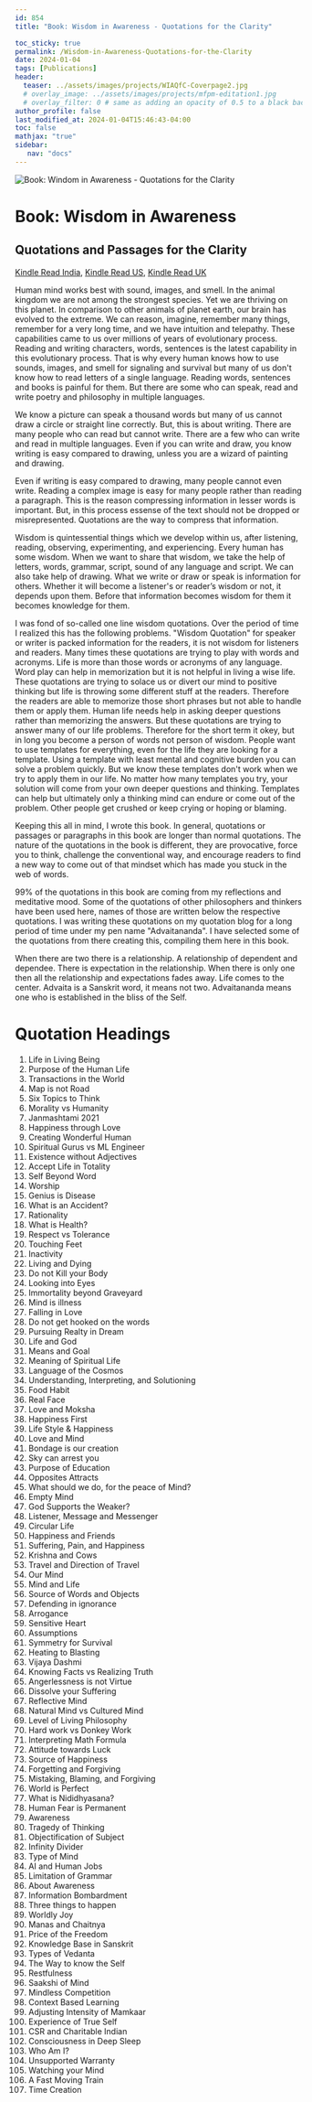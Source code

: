 ```yaml
---
id: 854    
title: "Book: Wisdom in Awareness - Quotations for the Clarity"

toc_sticky: true
permalink: /Wisdom-in-Awareness-Quotations-for-the-Clarity
date: 2024-01-04
tags: [Publications]
header:
  teaser: ../assets/images/projects/WIAQfC-Coverpage2.jpg
  # overlay_image: ../assets/images/projects/mfpm-editation1.jpg
  # overlay_filter: 0 # same as adding an opacity of 0.5 to a black background
author_profile: false
last_modified_at: 2024-01-04T15:46:43-04:00
toc: false
mathjax: "true"
sidebar:
   nav: "docs"
---
```


![Book: Windom in Awareness - Quotations for the Clarity](../assets/images/projects/WIAQfC-Coverpage2.jpg)

# Book: Wisdom in Awareness
## Quotations and Passages for the Clarity

[Kindle Read India](https://www.amazon.in/dp/B0CRHX2D12),
[Kindle Read US](https://www.amazon.com/dp/B0CRHX2D12), 
[Kindle Read UK](https://www.amazon.co.uk/dp/B0CRHX2D12)   


Human mind works best with sound, images, and smell. In the animal kingdom we are not among the strongest species. Yet we are thriving on this planet. In comparison to other animals of planet earth, our brain has evolved to the extreme. We can reason, imagine, remember many things, remember for a very long time, and we have intuition and telepathy. These capabilities came to us over millions of years of evolutionary process. Reading and writing characters, words, sentences is the latest capability in this evolutionary process. That is why every human knows how to use sounds, images, and smell for signaling and survival but many of us don't know how to read letters of a single language. Reading words, sentences and books is painful for them. But there are some who can speak, read and write poetry and philosophy in multiple languages. 

We know a picture can speak a thousand words but many of us cannot draw a circle or straight line correctly. But, this is about writing. There are many people who can read but cannot write. There are a few who can write and read in multiple languages. Even if you can write and draw, you know writing is easy compared to drawing, unless you are a wizard of painting and drawing.

Even if writing is easy compared to drawing, many people cannot even write. Reading a complex image is easy for many people rather than reading a paragraph. This is the reason compressing information in lesser words is important. But, in this process essense of the text should not be dropped or misrepresented. Quotations are the way to compress that information.

Wisdom is quintessential things which we develop within us, after listening, reading, observing, experimenting, and experiencing. Every human has some wisdom. When we want to share that wisdom, we take the help of letters, words, grammar, script, sound of any language and script. We can also take help of drawing. What we write or draw or speak is information for others. Whether it will become a listener's or reader’s wisdom or not, it depends upon them. Before that information becomes wisdom for them it becomes knowledge for them.

I was fond of so-called one line wisdom quotations. Over the period of time I realized this has the following problems. 
"Wisdom Quotation" for speaker or writer is packed information for the readers, it is not wisdom for listeners and readers. 
Many times these quotations are trying to play with words and acronyms. Life is more than those words or acronyms of any language. Word play can help in memorization but it is not helpful in living a wise life.
These quotations are trying to solace us or divert our mind to positive thinking but life is throwing some different stuff at the readers. Therefore the readers are able to memorize those short phrases but not able to handle them or apply them. 
Human life needs help in asking deeper questions rather than memorizing the answers. But these quotations are trying to answer many of our life problems. Therefore for the short term it okey, but in long you become a person of words not person of wisdom.
People want to use templates for everything, even for the life they are looking for a template. Using a template with least mental and cognitive burden you can solve a problem quickly. But we know these templates don't work when we try to apply them in our life. No matter how many templates you try, your solution will come from your own deeper questions and thinking. Templates can help but ultimately only a thinking mind can endure or come out of the problem. Other people get crushed or keep crying or hoping or blaming.

Keeping this all in mind, I wrote this book. In general, quotations or passages or paragraphs in this book are longer than normal quotations. The nature of the quotations in the book is different, they are provocative, force you to think, challenge the conventional way, and encourage readers to find a new way to come out of that mindset which has made you stuck in the web of words. 

99% of the quotations in this book are coming from my reflections and meditative mood. Some of the quotations of other philosophers and thinkers have been used here, names of those are written below the respective quotations. I was writing these quotations on my quotation blog for a long period of time under my pen name "Advaitananda". I have selected some of the quotations from there creating this, compiling them here in this book.

When there are two there is a relationship. A relationship of dependent and dependee. There is expectation in the relationship. When there is only one then all the relationship and expectations fades away. Life comes to the center. Advaita is a Sanskrit word, it means not two. Advaitananda means one who is established in the bliss of the Self.



# Quotation Headings

1. Life in Living Being
1. Purpose of the Human Life
1. Transactions in the World
1. Map is not Road
1. Six Topics to Think
1. Morality vs Humanity
1. Janmashtami 2021
1. Happiness through Love
1. Creating Wonderful Human
1. Spiritual Gurus vs ML Engineer
1. Existence without Adjectives
1. Accept Life in Totality
1. Self Beyond Word
1. Worship
1. Genius is Disease
1. What is an Accident?
1. Rationality
1. What is Health?
1. Respect vs Tolerance
1. Touching Feet
1. Inactivity
1. Living and Dying
1. Do not Kill your Body
1. Looking into Eyes
1. Immortality beyond Graveyard
1. Mind is illness
1. Falling in Love
1. Do not get hooked on the words
1. Pursuing Realty in Dream
1. Life and God
1. Means and Goal
1. Meaning of Spiritual Life
1. Language of the Cosmos
1. Understanding, Interpreting, and Solutioning
1. Food Habit
1. Real Face
1. Love and Moksha
1. Happiness First
1. Life Style & Happiness
1. Love and Mind
1. Bondage is our creation
1. Sky can arrest you
1. Purpose of Education
1. Opposites Attracts
1. What should we do, for the peace of Mind?
1. Empty Mind
1. God Supports the Weaker?
1. Listener, Message and Messenger
1. Circular Life
1. Happiness and Friends
1. Suffering, Pain, and Happiness
1. Krishna and Cows
1. Travel and Direction of Travel
1. Our Mind
1. Mind and Life
1. Source of Words and Objects
1. Defending in ignorance
1. Arrogance
1. Sensitive Heart
1. Assumptions
1. Symmetry for Survival
1. Heating to Blasting
1. Vijaya Dashmi
1. Knowing Facts vs Realizing Truth
1. Angerlessness is not Virtue
1. Dissolve your Suffering
1. Reflective Mind
1. Natural Mind vs Cultured Mind
1. Level of Living Philosophy
1. Hard work vs Donkey Work
1. Interpreting Math Formula
1. Attitude towards Luck
1. Source of Happiness
1. Forgetting and Forgiving
1. Mistaking, Blaming, and Forgiving
1. World is Perfect
1. What is Nididhyasana?
1. Human Fear is Permanent
1. Awareness
1. Tragedy of Thinking
1. Objectification of Subject
1. Infinity Divider
1. Type of Mind
1. AI and Human Jobs
1. Limitation of Grammar
1. About Awareness
1. Information Bombardment
1. Three things to happen
1. Worldly Joy
1. Manas and Chaitnya
1. Price of the Freedom
1. Knowledge Base in Sanskrit
1. Types of Vedanta
1. The Way to know the Self
1. Restfulness
1. Saakshi of Mind
1. Mindless Competition
1. Context Based Learning
1. Adjusting Intensity of Mamkaar
1. Experience of True Self
1. CSR and Charitable Indian
1. Consciousness in Deep Sleep
1. Who Am I?
1. Unsupported Warranty
1. Watching your Mind
1. A Fast Moving Train
1. Time Creation